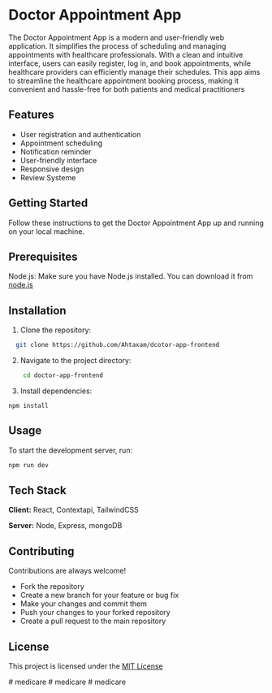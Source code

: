 
# Doctor Appointment App

The Doctor Appointment App is a modern and user-friendly web application. It simplifies the process of scheduling and managing appointments with healthcare professionals. With a clean and intuitive interface, users can easily register, log in, and book appointments, while healthcare providers can efficiently manage their schedules. This app aims to streamline the healthcare appointment booking process, making it convenient and hassle-free for both patients and medical practitioners

## Features

- User registration and authentication
- Appointment scheduling
- Notification reminder
- User-friendly interface
- Responsive design
- Review Systeme


## Getting Started
Follow these instructions to get the Doctor Appointment App up and running on your local machine.
## Prerequisites 
Node.js: Make sure you have Node.js installed. You can download it from [node.js](https://nodejs.org/en)
## Installation

1. Clone the repository:

```bash
  git clone https://github.com/Ahtaxam/dcotor-app-frontend
```
2. Navigate to the project directory:
``` bash
    cd doctor-app-frontend
```
3. Install dependencies:

```
npm install 
```
## Usage

To start the development server, run:

```bash
npm run dev
```



## Tech Stack

**Client:** React, Contextapi, TailwindCSS

**Server:** Node, Express, mongoDB


## Contributing

Contributions are always welcome!

* Fork the repository
* Create a new branch for your feature or bug fix
* Make your changes and commit them
* Push your changes to your forked repository
* Create a pull request to the main repository

## License

This project is licensed under the [MIT License](https://choosealicense.com/licenses/mit/)

#   m e d i c a r e  
 #   m e d i c a r e  
 #   m e d i c a r e  
 